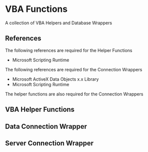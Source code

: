# VBA Functions

A collection of VBA Helpers and Database Wrappers

## References

The following references are required for the Helper Functions

- Microsoft Scripting Runtime

The following references are required for the Connection Wrappers

- Microsoft ActiveX Data Objects x.x Library
- Microsoft Scripting Runtime

The helper functions are also required for the Connection Wrappers

## VBA Helper Functions

## Data Connection Wrapper

## Server Connection Wrapper
